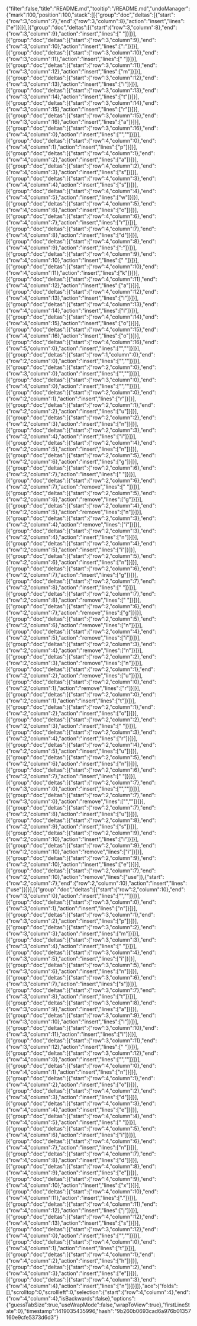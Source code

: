 {"filter":false,"title":"README.md","tooltip":"/README.md","undoManager":{"mark":100,"position":100,"stack":[[{"group":"doc","deltas":[{"start":{"row":3,"column":7},"end":{"row":3,"column":8},"action":"insert","lines":["e"]}]}],[{"group":"doc","deltas":[{"start":{"row":3,"column":8},"end":{"row":3,"column":9},"action":"insert","lines":[" "]}]}],[{"group":"doc","deltas":[{"start":{"row":3,"column":9},"end":{"row":3,"column":10},"action":"insert","lines":[":"]}]}],[{"group":"doc","deltas":[{"start":{"row":3,"column":10},"end":{"row":3,"column":11},"action":"insert","lines":[" "]}]}],[{"group":"doc","deltas":[{"start":{"row":3,"column":11},"end":{"row":3,"column":12},"action":"insert","lines":["m"]}]}],[{"group":"doc","deltas":[{"start":{"row":3,"column":12},"end":{"row":3,"column":13},"action":"insert","lines":["i"]}]}],[{"group":"doc","deltas":[{"start":{"row":3,"column":13},"end":{"row":3,"column":14},"action":"insert","lines":["t"]}]}],[{"group":"doc","deltas":[{"start":{"row":3,"column":14},"end":{"row":3,"column":15},"action":"insert","lines":["r"]}]}],[{"group":"doc","deltas":[{"start":{"row":3,"column":15},"end":{"row":3,"column":16},"action":"insert","lines":["a"]}]}],[{"group":"doc","deltas":[{"start":{"row":3,"column":16},"end":{"row":4,"column":0},"action":"insert","lines":["",""]}]}],[{"group":"doc","deltas":[{"start":{"row":4,"column":0},"end":{"row":4,"column":1},"action":"insert","lines":["p"]}]}],[{"group":"doc","deltas":[{"start":{"row":4,"column":1},"end":{"row":4,"column":2},"action":"insert","lines":["a"]}]}],[{"group":"doc","deltas":[{"start":{"row":4,"column":2},"end":{"row":4,"column":3},"action":"insert","lines":["s"]}]}],[{"group":"doc","deltas":[{"start":{"row":4,"column":3},"end":{"row":4,"column":4},"action":"insert","lines":["s"]}]}],[{"group":"doc","deltas":[{"start":{"row":4,"column":4},"end":{"row":4,"column":5},"action":"insert","lines":["w"]}]}],[{"group":"doc","deltas":[{"start":{"row":4,"column":5},"end":{"row":4,"column":6},"action":"insert","lines":["o"]}]}],[{"group":"doc","deltas":[{"start":{"row":4,"column":6},"end":{"row":4,"column":7},"action":"insert","lines":["r"]}]}],[{"group":"doc","deltas":[{"start":{"row":4,"column":7},"end":{"row":4,"column":8},"action":"insert","lines":["d"]}]}],[{"group":"doc","deltas":[{"start":{"row":4,"column":8},"end":{"row":4,"column":9},"action":"insert","lines":[":"]}]}],[{"group":"doc","deltas":[{"start":{"row":4,"column":9},"end":{"row":4,"column":10},"action":"insert","lines":[" "]}]}],[{"group":"doc","deltas":[{"start":{"row":4,"column":10},"end":{"row":4,"column":11},"action":"insert","lines":["k"]}]}],[{"group":"doc","deltas":[{"start":{"row":4,"column":11},"end":{"row":4,"column":12},"action":"insert","lines":["a"]}]}],[{"group":"doc","deltas":[{"start":{"row":4,"column":12},"end":{"row":4,"column":13},"action":"insert","lines":["l"]}]}],[{"group":"doc","deltas":[{"start":{"row":4,"column":13},"end":{"row":4,"column":14},"action":"insert","lines":["l"]}]}],[{"group":"doc","deltas":[{"start":{"row":4,"column":14},"end":{"row":4,"column":15},"action":"insert","lines":["o"]}]}],[{"group":"doc","deltas":[{"start":{"row":4,"column":15},"end":{"row":4,"column":16},"action":"insert","lines":["o"]}]}],[{"group":"doc","deltas":[{"start":{"row":4,"column":16},"end":{"row":5,"column":0},"action":"insert","lines":["",""]}]}],[{"group":"doc","deltas":[{"start":{"row":1,"column":0},"end":{"row":2,"column":0},"action":"insert","lines":["",""]}]}],[{"group":"doc","deltas":[{"start":{"row":2,"column":0},"end":{"row":3,"column":0},"action":"insert","lines":["",""]}]}],[{"group":"doc","deltas":[{"start":{"row":3,"column":0},"end":{"row":4,"column":0},"action":"insert","lines":["",""]}]}],[{"group":"doc","deltas":[{"start":{"row":2,"column":0},"end":{"row":2,"column":1},"action":"insert","lines":["r"]}]}],[{"group":"doc","deltas":[{"start":{"row":2,"column":1},"end":{"row":2,"column":2},"action":"insert","lines":["u"]}]}],[{"group":"doc","deltas":[{"start":{"row":2,"column":2},"end":{"row":2,"column":3},"action":"insert","lines":["n"]}]}],[{"group":"doc","deltas":[{"start":{"row":2,"column":3},"end":{"row":2,"column":4},"action":"insert","lines":["i"]}]}],[{"group":"doc","deltas":[{"start":{"row":2,"column":4},"end":{"row":2,"column":5},"action":"insert","lines":["n"]}]}],[{"group":"doc","deltas":[{"start":{"row":2,"column":5},"end":{"row":2,"column":6},"action":"insert","lines":["g"]}]}],[{"group":"doc","deltas":[{"start":{"row":2,"column":6},"end":{"row":2,"column":7},"action":"insert","lines":[" "]}]}],[{"group":"doc","deltas":[{"start":{"row":2,"column":6},"end":{"row":2,"column":7},"action":"remove","lines":[" "]}]}],[{"group":"doc","deltas":[{"start":{"row":2,"column":5},"end":{"row":2,"column":6},"action":"remove","lines":["g"]}]}],[{"group":"doc","deltas":[{"start":{"row":2,"column":4},"end":{"row":2,"column":5},"action":"remove","lines":["n"]}]}],[{"group":"doc","deltas":[{"start":{"row":2,"column":3},"end":{"row":2,"column":4},"action":"remove","lines":["i"]}]}],[{"group":"doc","deltas":[{"start":{"row":2,"column":3},"end":{"row":2,"column":4},"action":"insert","lines":["n"]}]}],[{"group":"doc","deltas":[{"start":{"row":2,"column":4},"end":{"row":2,"column":5},"action":"insert","lines":["i"]}]}],[{"group":"doc","deltas":[{"start":{"row":2,"column":5},"end":{"row":2,"column":6},"action":"insert","lines":["n"]}]}],[{"group":"doc","deltas":[{"start":{"row":2,"column":6},"end":{"row":2,"column":7},"action":"insert","lines":["g"]}]}],[{"group":"doc","deltas":[{"start":{"row":2,"column":7},"end":{"row":2,"column":8},"action":"insert","lines":[" "]}]}],[{"group":"doc","deltas":[{"start":{"row":2,"column":7},"end":{"row":2,"column":8},"action":"remove","lines":[" "]}]}],[{"group":"doc","deltas":[{"start":{"row":2,"column":6},"end":{"row":2,"column":7},"action":"remove","lines":["g"]}]}],[{"group":"doc","deltas":[{"start":{"row":2,"column":5},"end":{"row":2,"column":6},"action":"remove","lines":["n"]}]}],[{"group":"doc","deltas":[{"start":{"row":2,"column":4},"end":{"row":2,"column":5},"action":"remove","lines":["i"]}]}],[{"group":"doc","deltas":[{"start":{"row":2,"column":3},"end":{"row":2,"column":4},"action":"remove","lines":["n"]}]}],[{"group":"doc","deltas":[{"start":{"row":2,"column":2},"end":{"row":2,"column":3},"action":"remove","lines":["n"]}]}],[{"group":"doc","deltas":[{"start":{"row":2,"column":1},"end":{"row":2,"column":2},"action":"remove","lines":["u"]}]}],[{"group":"doc","deltas":[{"start":{"row":2,"column":0},"end":{"row":2,"column":1},"action":"remove","lines":["r"]}]}],[{"group":"doc","deltas":[{"start":{"row":2,"column":0},"end":{"row":2,"column":1},"action":"insert","lines":["t"]}]}],[{"group":"doc","deltas":[{"start":{"row":2,"column":1},"end":{"row":2,"column":2},"action":"insert","lines":["o"]}]}],[{"group":"doc","deltas":[{"start":{"row":2,"column":2},"end":{"row":2,"column":3},"action":"insert","lines":[" "]}]}],[{"group":"doc","deltas":[{"start":{"row":2,"column":3},"end":{"row":2,"column":4},"action":"insert","lines":["r"]}]}],[{"group":"doc","deltas":[{"start":{"row":2,"column":4},"end":{"row":2,"column":5},"action":"insert","lines":["u"]}]}],[{"group":"doc","deltas":[{"start":{"row":2,"column":5},"end":{"row":2,"column":6},"action":"insert","lines":["n"]}]}],[{"group":"doc","deltas":[{"start":{"row":2,"column":6},"end":{"row":2,"column":7},"action":"insert","lines":[" "]}]}],[{"group":"doc","deltas":[{"start":{"row":2,"column":7},"end":{"row":3,"column":0},"action":"insert","lines":["",""]}]}],[{"group":"doc","deltas":[{"start":{"row":2,"column":7},"end":{"row":3,"column":0},"action":"remove","lines":["",""]}]}],[{"group":"doc","deltas":[{"start":{"row":2,"column":7},"end":{"row":2,"column":8},"action":"insert","lines":["u"]}]}],[{"group":"doc","deltas":[{"start":{"row":2,"column":8},"end":{"row":2,"column":9},"action":"insert","lines":["s"]}]}],[{"group":"doc","deltas":[{"start":{"row":2,"column":9},"end":{"row":2,"column":10},"action":"insert","lines":["i"]}]}],[{"group":"doc","deltas":[{"start":{"row":2,"column":9},"end":{"row":2,"column":10},"action":"remove","lines":["i"]}]}],[{"group":"doc","deltas":[{"start":{"row":2,"column":9},"end":{"row":2,"column":10},"action":"insert","lines":["e"]}]}],[{"group":"doc","deltas":[{"start":{"row":2,"column":7},"end":{"row":2,"column":10},"action":"remove","lines":["use"]},{"start":{"row":2,"column":7},"end":{"row":2,"column":10},"action":"insert","lines":["use"]}]}],[{"group":"doc","deltas":[{"start":{"row":2,"column":10},"end":{"row":3,"column":0},"action":"insert","lines":["",""]}]}],[{"group":"doc","deltas":[{"start":{"row":3,"column":0},"end":{"row":3,"column":1},"action":"insert","lines":["n"]}]}],[{"group":"doc","deltas":[{"start":{"row":3,"column":1},"end":{"row":3,"column":2},"action":"insert","lines":["p"]}]}],[{"group":"doc","deltas":[{"start":{"row":3,"column":2},"end":{"row":3,"column":3},"action":"insert","lines":["m"]}]}],[{"group":"doc","deltas":[{"start":{"row":3,"column":3},"end":{"row":3,"column":4},"action":"insert","lines":[" "]}]}],[{"group":"doc","deltas":[{"start":{"row":3,"column":4},"end":{"row":3,"column":5},"action":"insert","lines":["i"]}]}],[{"group":"doc","deltas":[{"start":{"row":3,"column":5},"end":{"row":3,"column":6},"action":"insert","lines":["n"]}]}],[{"group":"doc","deltas":[{"start":{"row":3,"column":6},"end":{"row":3,"column":7},"action":"insert","lines":["s"]}]}],[{"group":"doc","deltas":[{"start":{"row":3,"column":7},"end":{"row":3,"column":8},"action":"insert","lines":["t"]}]}],[{"group":"doc","deltas":[{"start":{"row":3,"column":8},"end":{"row":3,"column":9},"action":"insert","lines":["a"]}]}],[{"group":"doc","deltas":[{"start":{"row":3,"column":9},"end":{"row":3,"column":10},"action":"insert","lines":["l"]}]}],[{"group":"doc","deltas":[{"start":{"row":3,"column":10},"end":{"row":3,"column":11},"action":"insert","lines":["l"]}]}],[{"group":"doc","deltas":[{"start":{"row":3,"column":11},"end":{"row":3,"column":12},"action":"insert","lines":[" "]}]}],[{"group":"doc","deltas":[{"start":{"row":3,"column":12},"end":{"row":4,"column":0},"action":"insert","lines":["",""]}]}],[{"group":"doc","deltas":[{"start":{"row":4,"column":0},"end":{"row":4,"column":1},"action":"insert","lines":["n"]}]}],[{"group":"doc","deltas":[{"start":{"row":4,"column":1},"end":{"row":4,"column":2},"action":"insert","lines":["o"]}]}],[{"group":"doc","deltas":[{"start":{"row":4,"column":2},"end":{"row":4,"column":3},"action":"insert","lines":["d"]}]}],[{"group":"doc","deltas":[{"start":{"row":4,"column":3},"end":{"row":4,"column":4},"action":"insert","lines":["e"]}]}],[{"group":"doc","deltas":[{"start":{"row":4,"column":4},"end":{"row":4,"column":5},"action":"insert","lines":[" "]}]}],[{"group":"doc","deltas":[{"start":{"row":4,"column":5},"end":{"row":4,"column":6},"action":"insert","lines":["i"]}]}],[{"group":"doc","deltas":[{"start":{"row":4,"column":6},"end":{"row":4,"column":7},"action":"insert","lines":["n"]}]}],[{"group":"doc","deltas":[{"start":{"row":4,"column":7},"end":{"row":4,"column":8},"action":"insert","lines":["d"]}]}],[{"group":"doc","deltas":[{"start":{"row":4,"column":8},"end":{"row":4,"column":9},"action":"insert","lines":["e"]}]}],[{"group":"doc","deltas":[{"start":{"row":4,"column":9},"end":{"row":4,"column":10},"action":"insert","lines":["x"]}]}],[{"group":"doc","deltas":[{"start":{"row":4,"column":10},"end":{"row":4,"column":11},"action":"insert","lines":["."]}]}],[{"group":"doc","deltas":[{"start":{"row":4,"column":11},"end":{"row":4,"column":12},"action":"insert","lines":["j"]}]}],[{"group":"doc","deltas":[{"start":{"row":4,"column":12},"end":{"row":4,"column":13},"action":"insert","lines":["s"]}]}],[{"group":"doc","deltas":[{"start":{"row":3,"column":12},"end":{"row":4,"column":0},"action":"insert","lines":["",""]}]}],[{"group":"doc","deltas":[{"start":{"row":4,"column":0},"end":{"row":4,"column":1},"action":"insert","lines":["t"]}]}],[{"group":"doc","deltas":[{"start":{"row":4,"column":1},"end":{"row":4,"column":2},"action":"insert","lines":["h"]}]}],[{"group":"doc","deltas":[{"start":{"row":4,"column":2},"end":{"row":4,"column":3},"action":"insert","lines":["e"]}]}],[{"group":"doc","deltas":[{"start":{"row":4,"column":3},"end":{"row":4,"column":4},"action":"insert","lines":["n"]}]}]]},"ace":{"folds":[],"scrolltop":0,"scrollleft":0,"selection":{"start":{"row":4,"column":4},"end":{"row":4,"column":4},"isBackwards":false},"options":{"guessTabSize":true,"useWrapMode":false,"wrapToView":true},"firstLineState":0},"timestamp":1419035435996,"hash":"9b260b0693cad6a976b01357160e9cfe5373d6d3"}